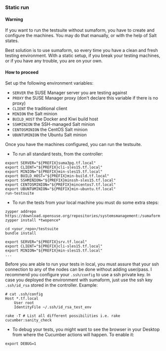 ### Static run

#### Warning

If you want to run the testsuite without sumaform, you have to create and configure the machines.
You may do that manually, or with the help of Salt states.

Best solution is to use sumaform, so every time you have a clean and fresh testing environment.
With a static setup, if you break your testing machines, or if you have any trouble, you are on your own.


#### How to proceed

Set up the following environment variables:

* `SERVER` the SUSE Manager server you are testing against
* `PROXY` the SUSE Manager proxy (don't declare this variable if there is no proxy)
* `CLIENT` the traditional client
* `MINION` the Salt minion
* `BUILD_HOST` the Docker and Kiwi build host
* `SSHMINION` the SSH-managed Salt minion
* `CENTOSMINION` the CentOS Salt minion
* `UBUNTUMINION` the Ubuntu Salt minion

Once you have the machines configured, you can run the testsuite.

- To run all standard tests, from the controller:

```console
export SERVER="${PREFIX}suma3pg.tf.local"
export CLIENT="${PREFIX}cli-sles15.tf.local"
export MINION="${PREFIX}min-sles15.tf.local"
export BUILD_HOST="${PREFIX}min-build.tf.local"
export SSHMINION="${PREFIX}minssh-sles15.tf.local"
export CENTOSMINION="${PREFIX}mincentos7.tf.local"
export UBUNTUMINION="${PREFIX}min-ubuntu.tf.local"
run-testsuite
```

- To run the tests from your local machine you must do some extra steps:
```console
zypper addrepo https://download.opensuse.org/repositories/systemsmanagement:/sumaform:/tools/openSUSE_Leap_15.2/
zypper install *twopence*
```
```console
cd <your_repo>/testsuite
bundle install
```
```console
export SERVER="${PREFIX}srv.tf.local"
export CLIENT="${PREFIX}cli-sles15.tf.local"
export MINION="${PREFIX}min-sles15.tf.local"
...
```
Before you are able to run your tests in local, you must assure that your ssh connection to any of the nodes can be done without adding user/pass.
I recommend you configure your `.ssh/config` to use a ssh private key. 
In case you deployed the environment with sumaform, just use the ssh key `.ssh/id_rsa` stored in the controller.
Example:
```console
# cat .ssh/config 
Host *.tf.local
    User root
    IdentityFile ~/.ssh/id_rsa_test_env
```
```console
rake -T # List all different possibilities i.e. rake cucumber:sanity_check 
```

- To debug your tests, you might want to see the browser in your Desktop from where the Cucumber actions will happen. 
  To enable it:
```console
export DEBUG=1
```